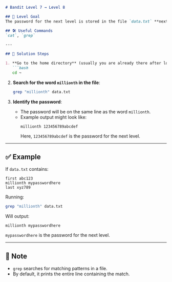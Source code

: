 ```markdown
# Bandit Level 7 → Level 8

## 📝 Level Goal
The password for the next level is stored in the file `data.txt` **next to the word `millionth`**.

## 🛠️ Useful Commands
`cat`, `grep`

---

## 🚀 Solution Steps

1. **Go to the home directory** (usually you are already there after login):
   ```bash
   cd ~
   ```

2. **Search for the word `millionth` in the file**:
   ```bash
   grep "millionth" data.txt
   ```

3. **Identify the password**:
   - The password will be on the same line as the word `millionth`.
   - Example output might look like:
     ```
     millionth 123456789abcdef
     ```
     Here, `123456789abcdef` is the password for the next level.

---

## ✅ Example

If `data.txt` contains:
```
first abc123
millionth mypasswordhere
last xyz789
```

Running:
```bash
grep "millionth" data.txt
```

Will output:
```
millionth mypasswordhere
```

`mypasswordhere` is the password for the next level.

---

## 🔐 Note
- `grep` searches for matching patterns in a file.
- By default, it prints the entire line containing the match.
```
